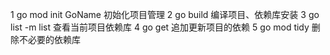 1 go mod init GoName  初始化项目管理
2 go build          编译项目、依赖库安装
3 go list -m list   查看当前项目依赖库
4 go get            追加更新项目的依赖
5 go mod tidy       删除不必要的依赖库
